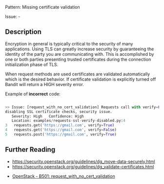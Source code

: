 Pattern: Missing certificate validation

Issue: -

## Description

Encryption in general is typically critical to the security of many
applications. Using TLS can greatly increase security by guaranteeing the
identity of the party you are communicating with. This is accomplished by one
or both parties presenting trusted certificates during the connection
initialization phase of TLS.

When request methods are used certificates are validated automatically which
is the desired behavior. If certificate validation is explicitly turned off
Bandit will return a HIGH severity error.

Example of **incorrect** code:

```python

>> Issue: [request_with_no_cert_validation] Requests call with verify=False
disabling SSL certificate checks, security issue.
   Severity: High   Confidence: High
   Location: examples/requests-ssl-verify-disabled.py:4
3   requests.get('https://gmail.com', verify=True)
4   requests.get('https://gmail.com', verify=False)
5   requests.post('https://gmail.com', verify=True)

```

## Further Reading

  - <https://security.openstack.org/guidelines/dg_move-data-securely.html>
  - <https://security.openstack.org/guidelines/dg_validate-certificates.html>
* [OpenStack - B501: request_with_no_cert_validation](https://docs.openstack.org/developer/bandit/plugins/request_with_no_cert_validation.html)
